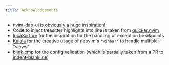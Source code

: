 ```yaml
---
title: Acknowledgements
---
```


- [nvim-dap-ui](https://github.com/rcarriga/nvim-dap-ui) is obviously a huge inspiration!
- Code to inject treesitter highlights into line is taken from [quicker.nvim](https://github.com/stevearc/quicker.nvim)
- [lucaSartore](https://github.com/lucaSartore/nvim-dap-exception-breakpoints) for the inspiration for the handling of exception breakpoints
- [Kulala](https://github.com/mistweaverco/kulala.nvim) for the creative usage of neovim's `'winbar'` to handle multiple "views"
- [blink.cmp](https://github.com/Saghen/blink.cmp/blob/main/lua/blink/cmp/config/utils.lua) for the config validation (which is partially taken from a PR to [indent-blankline](https://github.com/lukas-reineke/indent-blankline.nvim/pull/934/files#diff-09ebcaa8c75cd1e92d25640e377ab261cfecaf8351c9689173fd36c2d0c23d94R16))
